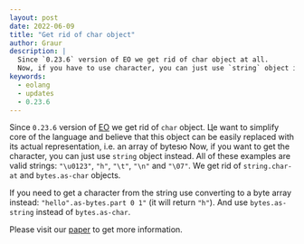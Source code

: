 ```yaml
---
layout: post
date: 2022-06-09
title: "Get rid of char object"
author: Graur
description: |
  Since `0.23.6` version of EO we get rid of char object at all.
  Now, if you have to use character, you can just use `string` object instead.
keywords:
  - eolang
  - updates
  - 0.23.6
---
```


Since `0.23.6` version of [EO](https://www.eolang.org) we get rid of `char` object.
Цe want to simplify core of the language and believe that this object can be easily replaced 
with its actual representation, i.e. an array of bytesю
Now, if you want to get the character, you can just use `string` object instead.
All of these examples are valid strings: `"\u0123"`, `"h"`, `"\t"`, `"\n"` and `"\07"`.
We get rid of `string.char-at` and `bytes.as-char` objects.

<!--more-->

If you need to get a character from the string use converting to a byte array instead: `"hello".as-bytes.part 0 1"` (it will return `"h"`).
And use `bytes.as-string` instead of `bytes.as-char`.

Please visit our [paper](https://arxiv.org/abs/2206.02585) to get more information.